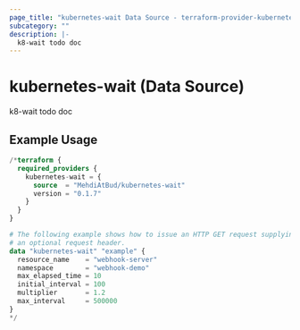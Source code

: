 ```yaml
---
page_title: "kubernetes-wait Data Source - terraform-provider-kubernetes-wait"
subcategory: ""
description: |-
  k8-wait todo doc
---
```


# kubernetes-wait (Data Source)

k8-wait todo doc

## Example Usage

```terraform
/*terraform {
  required_providers {
    kubernetes-wait = {
      source  = "MehdiAtBud/kubernetes-wait"
      version = "0.1.7"
    }
  }
}

# The following example shows how to issue an HTTP GET request supplying
# an optional request header.
data "kubernetes-wait" "example" {
  resource_name    = "webhook-server"
  namespace        = "webhook-demo"
  max_elapsed_time = 10
  initial_interval = 100
  multiplier       = 1.2
  max_interval     = 500000
}
*/
```
